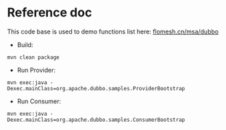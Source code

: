 # Reference doc

This code base is used to demo functions list here: [flomesh.cn/msa/dubbo](http://flomesh.cn/msa/dubbo)

* Build:
~~~
mvn clean package
~~~

* Run Provider:
~~~
mvn exec:java -Dexec.mainClass=org.apache.dubbo.samples.ProviderBootstrap
~~~

* Run Consumer:
~~~
mvn exec:java -Dexec.mainClass=org.apache.dubbo.samples.ConsumerBootstrap
~~~
